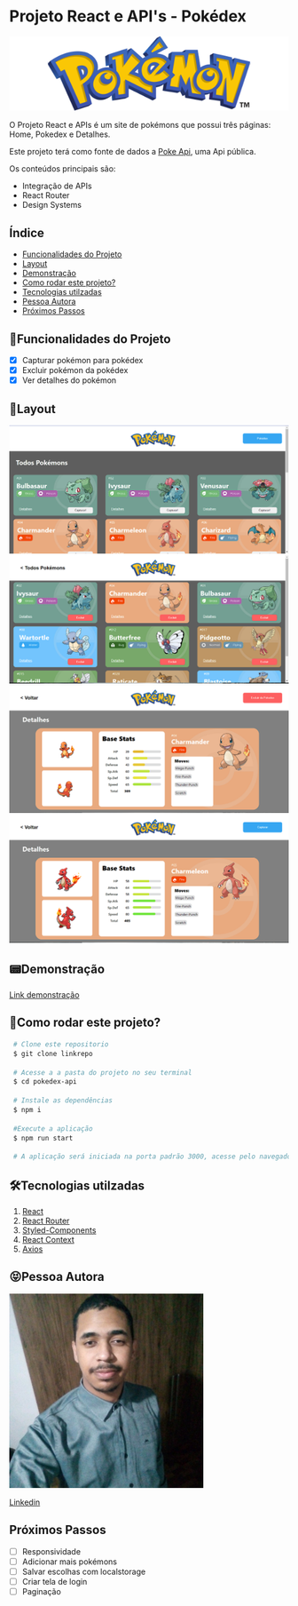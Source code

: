 # **Projeto React e API's - Pokédex**
![Pokedex](./pokedex-api/src/Assets/logoPokemon.svg)


O Projeto React e APIs é um site de pokémons que possui três páginas: Home, Pokedex e Detalhes. 

Este projeto terá como fonte de dados  a [Poke Api](https://pokeapi.co/ "Poke Api"), uma Api pública.

Os conteúdos principais são:

- Integração de APIs
- React Router
- Design Systems

## **Índice**
- <a href="#funcionalidades">Funcionalidades do Projeto</a>
- <a href="#layout">Layout</a>
- <a href="#demonstracao">Demonstração</a>
- <a href="#rodar">Como rodar este projeto?</a>
- <a href="#tecnologias">Tecnologias utilzadas</a>
- <a href="#autora">Pessoa Autora</a>
- <a href="#passos">Próximos Passos</a>

## **📱Funcionalidades do Projeto**
- [x] Capturar pokémon para pokédex
- [x] Excluir pokémon da pokédex
- [x] Ver detalhes do pokémon

## **🎴Layout**
![tela inicial](./pokedex-api/src/Assets/Tela_pagina_inicial.png)
![tela pokedex](./pokedex-api/src/Assets/tela_pagina-pokedex.png)
![tela detalhes pokedex](./pokedex-api/src/Assets/pagina_detalhes_pokedex.png)
![tela detalhes página inicial](./pokedex-api/src/Assets/pagina_detalhes_inicial.png)

## **📟Demonstração**
[Link demonstração](https://pokedex-api-vgn.surge.sh/)

## **🔔Como rodar este projeto?**
```bash
 # Clone este repositorio
 $ git clone linkrepo

 # Acesse a a pasta do projeto no seu terminal
 $ cd pokedex-api

 # Instale as dependências
 $ npm i

 #Execute a aplicação
 $ npm run start

 # A aplicação será iniciada na porta padrão 3000, acesse pelo navegador: http://localhost:3000
```
## **🛠Tecnologias utilzadas**
1. [React](https://react.dev/)
2. [React Router](https://reactrouter.com/en/main)
3. [Styled-Components](https://styled-components.com/)
4. [React Context](https://legacy.reactjs.org/docs/context.html)
5. [Axios](https://axios-http.com/ptbr/docs/intro)

## **😝Pessoa Autora**
<img style="width:350px" src="./pokedex-api//src/Assets/perfil.jpg">


[Linkedin](https://www.linkedin.com/in/vini-gomes/)

## **Próximos Passos**
- [ ] Responsividade
- [ ] Adicionar mais pokémons
- [ ] Salvar escolhas com localstorage
- [ ] Criar tela de login
- [ ] Paginação